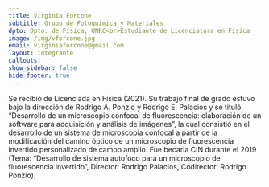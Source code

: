 ```yaml
---
title: Virginia Forcone
subtitle: Grupo de Fotoquímica y Materiales
dpto: Dpto. de Física, UNRC<br>Estudiante de Licenciatura en Física
image: /img/vforcone.jpg 
email: virginiaforcone@gmail.com
layout: integrante
callouts:
show_sidebar: false
hide_footer: true
---
```


Se recibió de Licenciada en Física (2021). Su trabajo final de grado estuvo bajo la dirección de Rodrigo A. Ponzio y Rodrigo E. Palacios y se tituló “Desarrollo de un microscopio confocal de fluorescencia: elaboración de un software para adquisición y análisis de imágenes”, la cual consistió en el desarrollo de un sistema de microscopía confocal a partir de la modificación del camino óptico de un microscopio de fluorescencia invertido personalizado de campo amplio.
Fue becaria CIN durante el 2019 (Tema: “Desarrollo de sistema autofoco para un microscopio de fluorescencia invertido”, Director: Rodrigo Palacios, Codirector: Rodrigo Ponzio).

